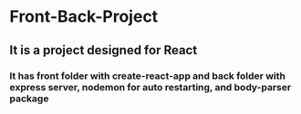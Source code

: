 # Front-Back-Project
## It is a project designed for React
### It has front folder with create-react-app and back folder with express server, nodemon for auto restarting, and body-parser package


